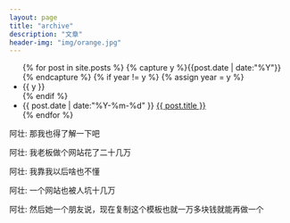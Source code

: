 ```yaml
---
layout: page
title: "archive"
description: "文章"
header-img: "img/orange.jpg"
---
```



<ul class="listing">
{% for post in site.posts %}
  {% capture y %}{{post.date | date:"%Y"}}{% endcapture %}
  {% if year != y %}
    {% assign year = y %}
    <li class="listing-seperator">{{ y }}</li>
  {% endif %}
  <li class="listing-item">
    <time datetime="{{ post.date | date:"%Y-%m-%d" }}">{{ post.date | date:"%Y-%m-%d" }}</time>
    <a href="{{ post.url }}" title="{{ post.title }}">{{ post.title }}</a>
  </li>
{% endfor %}
</ul>

阿壮:
那我也得了解一下吧

阿壮:
我老板做个网站花了二十几万

阿壮:
我靠我以后啥也不懂

阿壮:
一个网站也被人坑十几万

阿壮:
然后她一个朋友说，现在复制这个模板也就一万多块钱就能再做一个
